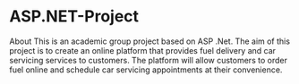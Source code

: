 # ASP.NET-Project
About This is an academic group project based on ASP .Net. The aim of this project is to create an online platform that provides fuel delivery and car servicing services to customers. The platform will allow customers to order fuel online and schedule car servicing appointments at their convenience.
